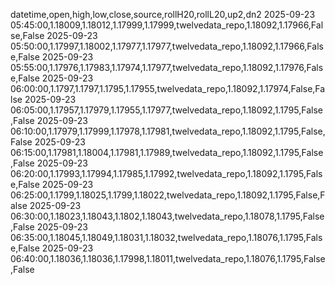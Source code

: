 datetime,open,high,low,close,source,rollH20,rollL20,up2,dn2
2025-09-23 05:45:00,1.18009,1.18012,1.17999,1.17999,twelvedata_repo,1.18092,1.17966,False,False
2025-09-23 05:50:00,1.17997,1.18002,1.17977,1.17977,twelvedata_repo,1.18092,1.17966,False,False
2025-09-23 05:55:00,1.17976,1.17983,1.17974,1.17977,twelvedata_repo,1.18092,1.17976,False,False
2025-09-23 06:00:00,1.1797,1.1797,1.1795,1.17955,twelvedata_repo,1.18092,1.17974,False,False
2025-09-23 06:05:00,1.17957,1.17979,1.17955,1.17977,twelvedata_repo,1.18092,1.1795,False,False
2025-09-23 06:10:00,1.17979,1.17999,1.17978,1.17981,twelvedata_repo,1.18092,1.1795,False,False
2025-09-23 06:15:00,1.17981,1.18004,1.17981,1.17989,twelvedata_repo,1.18092,1.1795,False,False
2025-09-23 06:20:00,1.17993,1.17994,1.17985,1.17992,twelvedata_repo,1.18092,1.1795,False,False
2025-09-23 06:25:00,1.1799,1.18025,1.1799,1.18022,twelvedata_repo,1.18092,1.1795,False,False
2025-09-23 06:30:00,1.18023,1.18043,1.1802,1.18043,twelvedata_repo,1.18078,1.1795,False,False
2025-09-23 06:35:00,1.18045,1.18049,1.18031,1.18032,twelvedata_repo,1.18076,1.1795,False,False
2025-09-23 06:40:00,1.18036,1.18036,1.17998,1.18011,twelvedata_repo,1.18076,1.1795,False,False
